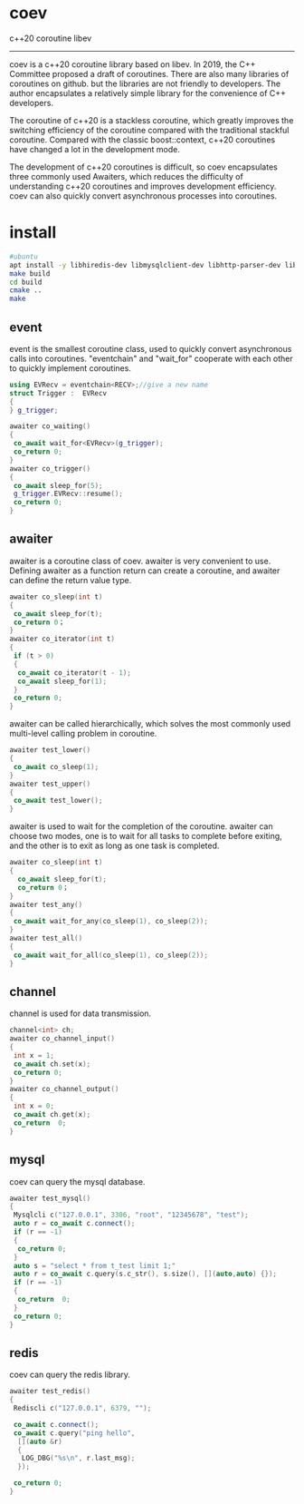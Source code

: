 # coev

c++20 coroutine libev

---

coev is a c++20 coroutine library based on libev. In 2019, the C++ Committee proposed a draft of coroutines. There are also many libraries of coroutines on github. but the libraries are not friendly to developers. The author encapsulates a relatively simple library for the convenience of C++ developers.

The coroutine of c++20 is a stackless coroutine, which greatly improves the switching efficiency of the coroutine compared with the traditional stackful coroutine. Compared with the classic boost::context, c++20 coroutines have changed a lot in the development mode.

The development of c++20 coroutines is difficult, so coev encapsulates three commonly used Awaiters, which reduces the difficulty of understanding c++20 coroutines and improves development efficiency. coev can also quickly convert asynchronous processes into coroutines.

# install

```sh
#ubuntu
apt install -y libhiredis-dev libmysqlclient-dev libhttp-parser-dev libev-dev
make build
cd build
cmake ..
make 
```


## event

event is the smallest coroutine class, used to quickly convert asynchronous calls into coroutines. "eventchain" and "wait_for<eventchain>" cooperate with each other to quickly implement coroutines.

```cpp
using EVRecv = eventchain<RECV>;//give a new name
struct Trigger :  EVRecv
{
} g_trigger;

awaiter co_waiting()
{ 
 co_await wait_for<EVRecv>(g_trigger);
 co_return 0;
}
awaiter co_trigger()
{
 co_await sleep_for(5);
 g_trigger.EVRecv::resume();
 co_return 0;
}
```

## awaiter

awaiter is a coroutine class of coev. awaiter is very convenient to use. Defining awaiter as a function return can create a coroutine, and awaiter can define the return value type.

```cpp
awaiter co_sleep(int t)  
{  
 co_await sleep_for(t); 
 co_return 0；  
} 
awaiter co_iterator(int t)
{
 if (t > 0)
 {
  co_await co_iterator(t - 1);
  co_await sleep_for(1);
 }
 co_return 0;
}
```

awaiter can be called hierarchically, which solves the most commonly used multi-level calling problem in coroutine.

```cpp
awaiter test_lower()
{
 co_await co_sleep(1);
}
awaiter test_upper()
{
 co_await test_lower();
}
```

awaiter is used to wait for the completion of the coroutine. awaiter can choose two modes, one is to wait for all tasks to complete before exiting, and the other is to exit as long as one task is completed.

```cpp
awaiter co_sleep(int t)
{
  co_await sleep_for(t);
  co_return 0；
}
awaiter test_any()
{
 co_await wait_for_any(co_sleep(1), co_sleep(2));
}
awaiter test_all()
{
 co_await wait_for_all(co_sleep(1), co_sleep(2));
}
```

## channel

channel is used for data transmission.

```cpp
channel<int> ch;  
awaiter co_channel_input()  
{  
 int x = 1;  
 co_await ch.set(x); 
 co_return 0;  
}  
awaiter co_channel_output()  
{  
 int x = 0;  
 co_await ch.get(x);  
 co_return  0;  
}  
```

## mysql

coev can query the mysql database.

```cpp
awaiter test_mysql()
{
 Mysqlcli c("127.0.0.1", 3306, "root", "12345678", "test");
 auto r = co_await c.connect();
 if (r == -1)
 {
  co_return 0;
 }
 auto s = "select * from t_test limit 1;"
 auto r = co_await c.query(s.c_str(), s.size(), [](auto,auto) {});
 if (r == -1)
 {
  co_return  0;
 }
 co_return 0;
}
```

## redis

coev can query the redis library.

```cpp
awaiter test_redis()
{
 Rediscli c("127.0.0.1", 6379, "");

 co_await c.connect();
 co_await c.query("ping hello",
  [](auto &r)
  {
   LOG_DBG("%s\n", r.last_msg);
  });

 co_return 0;
}
```



